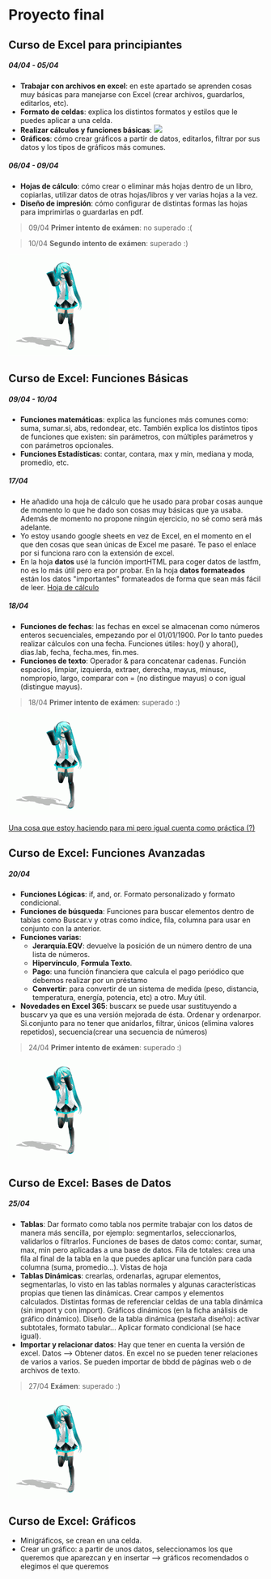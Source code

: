 # Proyecto final
## Curso de Excel para principiantes
#####  04/04 - 05/04
- **Trabajar con archivos en excel**: en este apartado se aprenden cosas muy básicas para manejarse con Excel (crear archivos, guardarlos, editarlos, etc). 
- **Formato de celdas**: explica los distintos formatos y estilos que le puedes aplicar a una celda.
- **Realizar cálculos y funciones básicas**: 
![](https://i.imgur.com/dUlg5Mh.png)
- **Gráficos**: cómo crear gráficos a partir de datos, editarlos, filtrar por sus datos y los tipos de gráficos más comunes.

##### 06/04 - 09/04

- **Hojas de cálculo**: cómo crear o eliminar más hojas dentro de un libro, copiarlas, utilizar datos de otras hojas/libros y ver varias hojas a la vez.
- **Diseño de impresión**: cómo configurar de distintas formas las hojas para imprimirlas o guardarlas en pdf.

> 09/04
> **Primer intento de exámen**: no superado :(

> 10/04
> **Segundo intento de exámen**: superado :)

![](celebration.gif)
## Curso de Excel: Funciones Básicas
#####  09/04 - 10/04
- **Funciones matemáticas**: explica las funciones más comunes como:  suma, sumar.si, abs, redondear, etc. También explica los distintos tipos de funciones que existen: sin parámetros, con múltiples parámetros y con parámetros opcionales.
- **Funciones Estadísticas**: contar, contara, max y min, mediana y moda, promedio, etc.
##### 17/04
- He añadido una hoja de cálculo que he usado para probar cosas aunque de momento lo que he dado son cosas muy básicas que ya usaba. Además de momento no propone ningún ejercicio, no sé como será más adelante. 
- Yo estoy usando google sheets en vez de Excel, en el momento en el que den cosas que sean únicas de Excel me pasaré. Te paso el enlace por si funciona raro con la extensión de excel.
- En la hoja **datos** usé la función importHTML para coger datos de lastfm, no es lo más útil pero era por probar. En la hoja **datos formateados** están los datos "importantes" formateados de forma que sean más fácil de leer.
[Hoja de cálculo](https://docs.google.com/spreadsheets/d/1hfxe_l0k1tU5pS1mD4TpWGmoE3gJaDTh5dBuOsL6dcE/edit?usp=sharing)
##### 18/04 
- **Funciones de fechas**: las fechas en excel se almacenan como números enteros secuenciales, empezando por el 01/01/1900. Por lo tanto puedes realizar cálculos con una fecha. Funciones útiles: hoy() y ahora(), dias.lab, fecha, fecha.mes, fin.mes.
- **Funciones de texto**: Operador & para concatenar cadenas. Función espacios, limpiar, izquierda, extraer, derecha, mayus, minusc, nompropio, largo, comparar con = (no distingue mayus) o con igual (distingue mayus).
 > 18/04
> **Primer intento de exámen**: superado :)

![](celebration.gif)

[ Una cosa que estoy haciendo para mi pero igual cuenta como práctica (?)](https://docs.google.com/spreadsheets/d/14kz8qrnCIhoKCuyz1kxJKhWkl1hcu4ruL2s1hSQs0H0/edit?usp=sharing)

## Curso de Excel: Funciones Avanzadas
##### 20/04
- **Funciones Lógicas**: if, and, or. Formato personalizado y formato condicional.
- **Funciones de búsqueda**: Funciones para buscar elementos dentro de tablas como Buscar.v y otras como índice, fila, columna para usar en conjunto con la anterior.
- **Funciones varias**:  
	- **Jerarquía.EQV**: devuelve la posición de un número dentro de una lista de números.
	- **Hipervínculo**, **Formula Texto**.
	- **Pago**: una función financiera que calcula el pago periódico que debemos realizar por un préstamo
	- **Convertir**: para convertir de un sistema de medida (peso, distancia, temperatura, energía, potencia, etc) a otro. Muy útil.
- **Novedades en Excel 365**: buscarx se puede usar sustituyendo a buscarv ya que es una versión mejorada de ésta. Ordenar y ordenarpor. Si.conjunto para no tener que anidarlos, filtrar, únicos (elimina valores repetidos), secuencia(crear una secuencia de números)

 > 24/04
> **Primer intento de exámen**: superado :)

![](celebration.gif)


## Curso de Excel: Bases de Datos
##### 25/04
- **Tablas**: Dar formato como tabla nos permite trabajar con los datos de manera más sencilla, por ejemplo: segmentarlos, seleccionarlos, validarlos o filtrarlos. Funciones de bases de  datos como: contar, sumar, max, min pero aplicadas a una base de datos. Fila de totales: crea una fila al final de la tabla en la que puedes aplicar una función para cada columna (suma, promedio...). Vistas de hoja
- **Tablas Dinámicas**: crearlas, ordenarlas, agrupar elementos, segmentarlas, lo visto en las tablas normales y algunas características propias que tienen las dinámicas. Crear campos y elementos calculados. Distintas formas de referenciar celdas de una tabla dinámica (sin import y con import). Gráficos dinámicos (en la ficha análisis de gráfico dinámico). Diseño de la tabla dinámica (pestaña diseño): activar subtotales, formato tabular... Aplicar formato condicional (se hace igual).
- **Importar y relacionar datos**: Hay que tener en cuenta la versión de excel. Datos --> Obtener datos. En excel no se pueden tener relaciones de varios a varios. Se pueden importar de bbdd de páginas web o de archivos de texto.

 > 27/04
> **Exámen**: superado :)

![](celebration.gif)

## Curso de Excel: Gráficos
- Minigráficos, se crean en una celda.
- Crear un gráfico: a partir de unos datos, seleccionamos los que queremos que aparezcan y en insertar --> gráficos recomendados o elegimos el que queremos